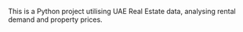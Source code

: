 This is a Python project utilising UAE Real Estate data, analysing rental demand and property prices.
